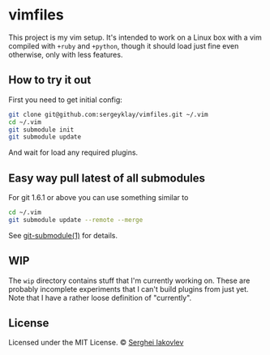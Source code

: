 vimfiles
========

This project is my vim setup. It's intended to work on a Linux box with a vim
compiled with `+ruby` and `+python`, though it should load just fine even
otherwise, only with less features.

## How to try it out

First you need to get initial config:

```sh
git clone git@github.com:sergeyklay/vimfiles.git ~/.vim
cd ~/.vim
git submodule init
git submodule update
```

And wait for load any required plugins.

## Easy way pull latest of all submodules

For git 1.6.1 or above you can use something similar to

```sh
cd ~/.vim
git submodule update --remote --merge
```

See
[git-submodule(1)](http://www.kernel.org/pub/software/scm/git/docs/v1.6.1.3/git-submodule.html) for details.

## WIP

The `wip` directory contains stuff that I'm currently working on. These are
probably incomplete experiments that I can't build plugins from just yet. Note
that I have a rather loose definition of "currently".

## License

Licensed under the MIT License.
&copy; [Serghei Iakovlev](https://github.com/sergeyklay)

